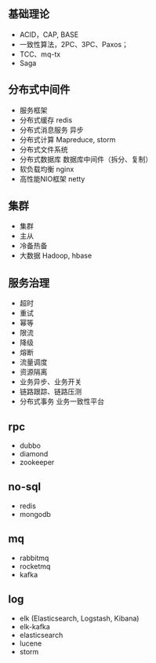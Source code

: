 
## 基础理论

* ACID，CAP, BASE
* 一致性算法，2PC、3PC、Paxos；
* TCC、mq-tx
* Saga

## 分布式中间件

* 服务框架
* 分布式缓存 redis
* 分布式消息服务 异步
* 分布式计算 Mapreduce, storm
* 分布式文件系统
* 分布式数据库 数据库中间件（拆分、复制）
* 软负载均衡 nginx
* 高性能NIO框架 netty

## 集群
* 集群
* 主从
* 冷备热备
* 大数据 Hadoop, hbase

## 服务治理

* 超时
* 重试
* 幂等
* 限流
* 降级
* 熔断
* 流量调度
* 资源隔离
* 业务异步、业务开关
* 链路跟踪、链路压测
* 分布式事务 业务一致性平台

## rpc 
* dubbo
* diamond
* zookeeper

## no-sql
* redis
* mongodb

## mq 
* rabbitmq
* rocketmq
* kafka

## log
* elk (Elasticsearch, Logstash, Kibana)
* elk-kafka
* elasticsearch
* lucene
* storm
